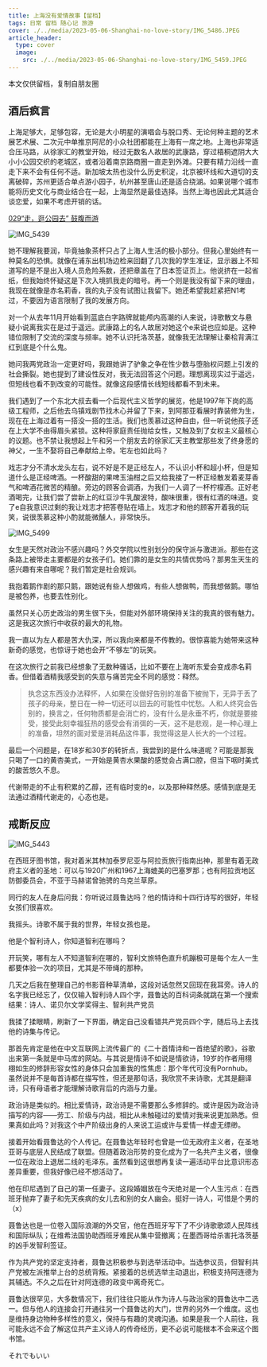 ```yaml
---
title: 上海没有爱情故事【留档】
tags: 日常 留档 随心记 旅游
cover: ./../media/2023-05-06-Shanghai-no-love-story/IMG_5486.JPEG
article_header: 
  type: cover
  image: 
    src: ./../media/2023-05-06-Shanghai-no-love-story/IMG_5459.JPEG
---
```


本文仅供留档，复制自朋友圈

<!--more-->

## 酒后疯言

上海足够大，足够包容，无论是大小明星的演唱会与脱口秀、无论何种主题的艺术展艺术展、二次元中单推京阿尼的小众社团都能在上海有一席之地。上海也非常适合压马路，从徐家汇的教堂开始，经过无数名人故居的武康路，穿过梧桐遮阴大大小小公园交织的老城区，或者沿着南京路商圈一直走到外滩。只要有精力沿线一直走下来不会有任何不适。新加坡太热也没什么历史积淀，北京被环线和大道切的支离破碎，苏州更适合单点游小园子，杭州甚至唐山还是适合绕湖。如果说哪个城市能将历史文化与商业结合在一起，上海显然是最佳选择。当然上海也因此尤其适合谈恋爱，如果不考虑开销的话。

[029“走，逛公园去” 鼓腹而游 ](https://www.xiaoyuzhoufm.com/episode/644ce66eb7b3c21b65b04188)

![IMG_5439](./../media/2023-05-06-Shanghai-no-love-story/IMG_5439.JPEG)

她不理解我要润，毕竟抽象茶杯只占了上海人生活的极小部分。但我心里始终有一种莫名的恐惧。就像在浦东出机场边检来回翻了几次我的学生准证，显示器上不知道写的是不是出入境人员危险系数，还把章盖在了日本签证页上。他说挤在一起省纸，但我始终怀疑这是下次入境抓我走的暗号。再一个则是我没有留下来的理由，我现在就像是赤名莉香，我的丸子没有试图让我留下。她还希望我赶紧把N1考过，不要因为语言限制了我的发展方向。

对一个从去年11月开始看到蓝底白字路牌就能颅内高潮的i人来说，诗歌散文与悬疑小说离我实在是过于遥远。武康路上的名人故居对她这个e来说也应如是。这种错位限制了交流的深度与频率。她不认识托洛茨基，就像我无法理解让秦桧背满江红到底是个什么鬼。

她问我两党政治一定更好吗，我跟她讲了驴象之争在性少数与堕胎权问题上引发的社会撕裂。她也提到了建设性反对，我无法回答这个问题。理想离现实过于遥远，但短线也看不到改变的可能性。就像这段感情长线短线都看不到未来。

我们遇到了一个东北大叔去看一个后现代主义哲学的展览，他是1997年下岗的高级工程师，之后他去乌镇戏剧节找木心并留了下来，到阿那亚看展时靠装修为生，现在在上海过着有一搭没一搭的生活。我们也羡慕过这种自由，但一听说他孩子还在上大学不由得眉头紧锁。这种将家庭责任抛给女性，又触及到了女权主义最核心的议题。也不禁让我想起上午和另一个朋友去的徐家汇天主教堂那些发了终身愿的神父，一生不娶将自己奉献给上帝。宅左也如此吗？

戏志才分不清水龙头左右，说不好是不是正经左人，不认识小杯和超小杯，但是知道什么是正经啤酒。一杯酸甜的果啤玉油柑之后又给我接了一杯正经散发着麦芽香气和啤酒花微苦的精酿。旁边的顾客会调酒，为我们一人调了一杯柠檬酒。正好老酒喝完，让我们尝了尝新上的红豆沙牛乳酸波特，酸味很重，很有红酒的味道。变了e自我意识过剩的我让戏志才把答卷贴在墙上。戏志才和他的顾客开着我的玩笑，说很羡慕这种小酌就能微醺人，非常快乐。

![IMG_5499](./../media/2023-05-06-Shanghai-no-love-story/IMG_5499.JPEG)

女生是天然对政治不感兴趣吗？外交学院以性别划分的保守派与激进派。那些在这条路上被带走主要都是的女孩子们。她们靠的是女生的共情优势吗？那男生天生的感兴趣有来自哪呢？我们暂定是社会规训。

我抱着鹅作剧的那只鹅，跟她说有些人想做鸡，有些人想做鸭，而我想做鹅。哪怕是被包养，也要去性别化。

虽然只关心历史政治的男生很下头，但能对外部环境保持关注的我真的很有魅力。这是我这次旅行中收获的最大的礼物。

我一直以为左人都是苦大仇深，所以我向来都是不传教的。很惊喜能为她带来这种新奇的感觉，也惊讶于她也会开“不够左”的玩笑。

在这次旅行之前我已经想象了无数种骚话，比如不要在上海听东爱会变成赤名莉香。但借着酒精我感受到的失意与痛苦完全不同的感觉：释然。

> 执念这东西没办法释怀，人如果在没做好告别的准备下被抛下，无异于丢了孩子的母亲，整日在一种一切还可以回去的可能性中忧愁。人和人终究会告别的，换言之，任何物质都是会消亡的，没有什么是永垂不朽，你就是要接受，接受此刻幸福狂热的感受会有消弭的一天，这不是悲观，是一种心理上的准备，坦然的面对爱是消耗品这件事，我觉得这是人长大的一个过程。

最后一个问题是，在18岁和30岁的转折点，我尝到的是什么味道呢？可能是那我只喝了一口的黄杏美式，一开始是黄杏水果酸的感觉会占满口腔，但当下咽时美式的酸苦悠久不息。

代谢带走的不止有积累的乙醇，还有临时变的e，以及那种释然感。感情到底是无法通过酒精代谢走的，心态也是。

## 戒断反应

![IMG_5443](./../media/2023-05-06-Shanghai-no-love-story/IMG_5443.JPEG)

在西班牙图书馆，我对着米其林加泰罗尼亚与阿拉贡旅行指南出神，那里有着无政府主义者的圣地：可以与1920广州和1967上海媲美的巴塞罗那；也有阿拉贡地区防御委员会，不亚于马赫诺曾驰骋的乌克兰草原。

同行的友人在身后问我：你听说过聂鲁达吗？他的情诗和十四行诗写的很好，年轻女孩们很喜欢。

我摇头。诗歌不属于我的世界，年轻女孩也是。

他是个智利诗人，你知道智利在哪吗？

开玩笑，哪有左人不知道智利在哪的，智利文旅特色直升机蹦极可是每个左人一生都要体验一次的项目，尤其是不带绳的那种。

几天之后我在整理自己的书影音种草清单，这段对话忽然又回现在我耳旁。诗人的名字我已经忘了，仅仅输入智利诗人四个字，聂鲁达的百科词条就跳在第一个搜索结果：诗人、诺贝尔文学奖得主、智利共产党员

我揉了揉眼睛，刷新了一下界面，确定自己没看错共产党员四个字，随后马上去找他的诗集与传记。

那首先肯定是他在中文互联网上流传最广的《二十首情诗和一首绝望的歌》，谷歌出来第一条就是中马库的网站。与其说是情诗不如说是情欲诗，19岁的作者用栩栩如生的修辞形容女性的身体只会加重我的性焦虑：那个年代可没有Pornhub。虽然说并不是每首诗都在描写性，但还是那句话，我欣赏不来诗歌，尤其是翻译诗，只有母语者才能理解诗歌背后的内涵与力量。

政治诗是类似的。相比爱情诗，政治诗是不需要那么多修辞的。或许是因为政治诗描写的内容——劳工、阶级与内战，相比从未触碰过的爱情对我来说更加熟悉。但果真如此吗？对我这个中产阶级出身的人来说工运或许与爱情一样虚无缥缈。

接着开始看聂鲁达的个人传记。在聂鲁达年轻时也曾是一位无政府主义者，在圣地亚哥与底层人民结成了联盟。但随着政治形势的变化成为了一名共产主义者，很像一位在政治上退居二线的毛泽东。虽然看到这很想再复读一遍活动平台比意识形态差异重要，但我好像已经不想活动了。

他在印尼遇到了自己的第一任妻子。这段婚姻放在今天绝对是一个人生污点：在西班牙抛弃了妻子和先天疾病的女儿去和别的女人幽会。挺好一诗人，可惜是个男的（x）

聂鲁达也是一位卷入国际浪潮的外交官，他在西班牙写下了不少诗歌歌颂人民阵线和国际纵队；在维希法国协助西班牙难民从集中营撤离；在墨西哥给杀害托洛茨基的凶手发智利签证。

作为共产党的坚定支持者，聂鲁达积极参与到选举活动中。当选参议员，但智利共产党被左派推举上台的总统背叛。紧接着的总统选举主动退出，积极支持阿连德为其辅选。不久之后在针对阿连德的政变中离奇死亡。

聂鲁达很罕见，大多数情况下，我们往往只能从作为诗人与政治家的聂鲁达中二选一。但与他人的连接会打开通往另一个聂鲁达的大门，世界的另外一个维度。这也是维持身边物种多样性的意义，保持与有趣的灵魂沟通。如果是我一个人前往，我可能永远不会了解这位共产主义诗人的传奇经历，更不必说可能根本不会来这个图书馆。

それでもいい
